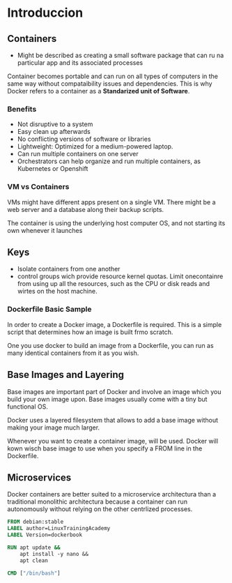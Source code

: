 # Introduccion

## Containers

- Might be described as creating a small software package that can ru na particular app and its associated processes

Container becomes portable and can run on all types of computers in the same way without compataibility issues and dependencies. This is why Docker refers to a container as a __Standarized unit of Software__.

### Benefits 

- Not disruptive to a system 
- Easy clean up afterwards
- No conflicting versions of software or libraries
- Lightweight: Optimized for a medium-powered laptop.
- Can run multiple containers on one server
- Orchestrators can help organize and run multiple containers, as Kubernetes or Openshift

### VM vs Containers

 VMs might have different apps present on a single VM. There might be a web server and a database along their backup scripts.

 The container is using the underlying host computer OS, and not starting its own whenever it launches

 ## Keys 

 - Isolate containers from one another
 - control groups wich provide resource kernel quotas. Limit onecontainre from using up all the resources, such as the CPU or disk reads and wirtes on the host machine.

### Dockerfile Basic Sample

In order to create a Docker image, a Dockerfile is required. This is a simple script that determines how an image is built frmo scratch.

One you use docker to build an image from a Dockerfile, you can run as many identical containers from it as you wish.

## Base Images and Layering

Base images are important part of Docker and involve an image which you build your own image upon. Base images usually come with a tiny but functional OS.

Docker uses a layered filesystem that allows to add a base image without making your image much larger. 

Whenever you want to create a container image, will be used. Docker will kown wisch base image to use when you specify a FROM line in the Dockerfile.

## Microservices

Docker containers are better suited to a microservice architectura than a traditional monolithic architectura because a container can run autonomously without relying on the other centrlized processes.

```dockerfile
FROM debian:stable
LABEL author=LinuxTrainingAcademy
LABEL Version=dockerbook

RUN apt update &&
    apt install -y nano &&
    apt clean

CMD ["/bin/bash"]